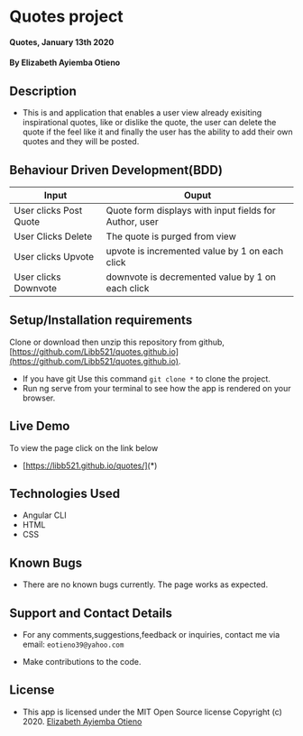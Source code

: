 # Quotes project
#### Quotes, January 13th 2020
#### By **Elizabeth Ayiemba Otieno**

## Description
- This is and application that enables a user view already exisiting inspirational quotes, like or dislike the quote, the user can delete the quote if the feel like it and finally the user has the ability to add their own quotes and they will be posted.

## Behaviour Driven Development(BDD)

| Input                        | Ouput                                                                                            |
|--------------------------    |----------------------------------------------------------------------------------------------    |
| User clicks Post  Quote     | Quote form displays with input fields for Author, user                  |
| User Clicks Delete           | The quote is purged from view             |
| User clicks Upvote        |   upvote is incremented value by   1 on each click      |
| User clicks Downvote     | downvote is decremented value by 1 on each click     |

## Setup/Installation requirements
Clone or download then unzip this repository from github,
 [https://github.com/Libb521/quotes.github.io](https://github.com/Libb521/quotes.github.io).
- If you have git Use this command `git clone *` to clone the project.
- Run ng serve from your terminal to see how the app is rendered on your browser.

## Live Demo
To view the page click on the link below
* [https://libb521.github.io/quotes/](*)

## Technologies Used
- Angular CLI
- HTML
- CSS

## Known Bugs
- There are no known bugs currently. The page works as expected.

## Support and Contact Details
- For any comments,suggestions,feedback or inquiries, contact me via email: `eotieno39@yahoo.com`


- Make contributions to the code.

## License
- This app is licensed under the MIT Open Source license Copyright (c) 2020. [Elizabeth Ayiemba Otieno](https://github.com/Libb521)
